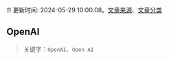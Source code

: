 :alarm_clock: 更新时间: 2024-05-29 10:00:08。[文章来源](/README.md)、[文章分类](/TAGS.md)

## OpenAI


> 关键字：`OpenAI`、`Open AI`



